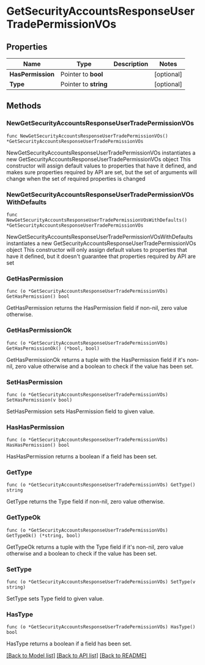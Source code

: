 # GetSecurityAccountsResponseUserTradePermissionVOs

## Properties

Name | Type | Description | Notes
------------ | ------------- | ------------- | -------------
**HasPermission** | Pointer to **bool** |  | [optional] 
**Type** | Pointer to **string** |  | [optional] 

## Methods

### NewGetSecurityAccountsResponseUserTradePermissionVOs

`func NewGetSecurityAccountsResponseUserTradePermissionVOs() *GetSecurityAccountsResponseUserTradePermissionVOs`

NewGetSecurityAccountsResponseUserTradePermissionVOs instantiates a new GetSecurityAccountsResponseUserTradePermissionVOs object
This constructor will assign default values to properties that have it defined,
and makes sure properties required by API are set, but the set of arguments
will change when the set of required properties is changed

### NewGetSecurityAccountsResponseUserTradePermissionVOsWithDefaults

`func NewGetSecurityAccountsResponseUserTradePermissionVOsWithDefaults() *GetSecurityAccountsResponseUserTradePermissionVOs`

NewGetSecurityAccountsResponseUserTradePermissionVOsWithDefaults instantiates a new GetSecurityAccountsResponseUserTradePermissionVOs object
This constructor will only assign default values to properties that have it defined,
but it doesn't guarantee that properties required by API are set

### GetHasPermission

`func (o *GetSecurityAccountsResponseUserTradePermissionVOs) GetHasPermission() bool`

GetHasPermission returns the HasPermission field if non-nil, zero value otherwise.

### GetHasPermissionOk

`func (o *GetSecurityAccountsResponseUserTradePermissionVOs) GetHasPermissionOk() (*bool, bool)`

GetHasPermissionOk returns a tuple with the HasPermission field if it's non-nil, zero value otherwise
and a boolean to check if the value has been set.

### SetHasPermission

`func (o *GetSecurityAccountsResponseUserTradePermissionVOs) SetHasPermission(v bool)`

SetHasPermission sets HasPermission field to given value.

### HasHasPermission

`func (o *GetSecurityAccountsResponseUserTradePermissionVOs) HasHasPermission() bool`

HasHasPermission returns a boolean if a field has been set.

### GetType

`func (o *GetSecurityAccountsResponseUserTradePermissionVOs) GetType() string`

GetType returns the Type field if non-nil, zero value otherwise.

### GetTypeOk

`func (o *GetSecurityAccountsResponseUserTradePermissionVOs) GetTypeOk() (*string, bool)`

GetTypeOk returns a tuple with the Type field if it's non-nil, zero value otherwise
and a boolean to check if the value has been set.

### SetType

`func (o *GetSecurityAccountsResponseUserTradePermissionVOs) SetType(v string)`

SetType sets Type field to given value.

### HasType

`func (o *GetSecurityAccountsResponseUserTradePermissionVOs) HasType() bool`

HasType returns a boolean if a field has been set.


[[Back to Model list]](../README.md#documentation-for-models) [[Back to API list]](../README.md#documentation-for-api-endpoints) [[Back to README]](../README.md)


